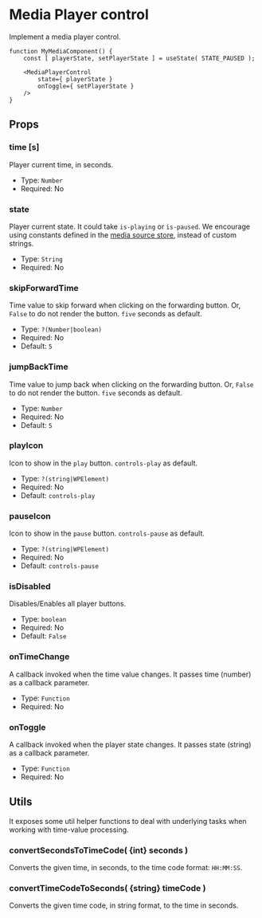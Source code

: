 Media Player control
====================

Implement a media player control.

```es6
function MyMediaComponent() {
	const [ playerState, setPlayerState ] = useState( STATE_PAUSED );

	<MediaPlayerControl
		state={ playerState }
		onToggle={ setPlayerState }
	/>
}
```

## Props

### time [s]
Player current time, in seconds.

* Type: `Number`
* Required: No

### state
Player current state. It could take `is-playing` or `is-paused`.
We encourage using constants defined in the [media source store](./extensions/stores/media-source/constants.js), instead of custom strings.

* Type: `String`
* Required: No

### skipForwardTime
Time value to skip forward when clicking on the forwarding button. Or, `False` to do not render the button. `five` seconds as default.

* Type: `?(Number|boolean)`
* Required: No
* Default: `5`


### jumpBackTime
Time value to jump back when clicking on the forwarding button. Or, `False` to do not render the button. `five` seconds as default.

* Type: `Number`
* Required: No
* Default: `5`

### playIcon
Icon to show in the `play` button. `controls-play` as default.

* Type: `?(string|WPElement)`
* Required: No
* Default: `controls-play`

### pauseIcon
Icon to show in the `pause` button. `controls-pause` as default.

* Type: `?(string|WPElement)`
* Required: No
* Default: `controls-pause`

### isDisabled
Disables/Enables all player buttons.

* Type: `boolean`
* Required: No
* Default: `False`

### onTimeChange
A callback invoked when the time value changes. It passes time (number) as a callback parameter.

* Type: `Function`
* Required: No

### onToggle
A callback invoked when the player state changes. It passes state (string) as a callback parameter.

* Type: `Function`
* Required: No

## Utils

It exposes some util helper functions to deal with underlying tasks when working with time-value processing.

### convertSecondsToTimeCode( {int} seconds )

Converts the given time, in seconds, to the time code format: `HH:MM:SS`.

### convertTimeCodeToSeconds( {string} timeCode )
Converts the given time code, in string format, to the time in seconds.

